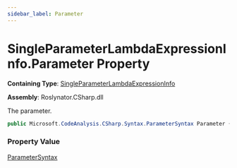 ```yaml
---
sidebar_label: Parameter
---
```


# SingleParameterLambdaExpressionInfo\.Parameter Property

**Containing Type**: [SingleParameterLambdaExpressionInfo](../index.md)

**Assembly**: Roslynator\.CSharp\.dll

  
The parameter\.

```csharp
public Microsoft.CodeAnalysis.CSharp.Syntax.ParameterSyntax Parameter { get; }
```

### Property Value

[ParameterSyntax](https://docs.microsoft.com/en-us/dotnet/api/microsoft.codeanalysis.csharp.syntax.parametersyntax)

